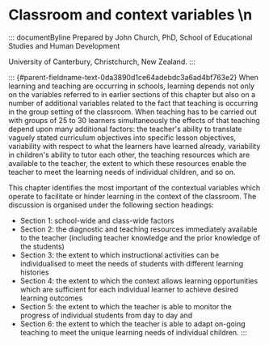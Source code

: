 # Classroom and context variables \n

::: documentByline
Prepared by John Church, PhD, School of Educational Studies and Human
Development

University of Canterbury, Christchurch, New Zealand.
:::

::: {#parent-fieldname-text-0da3890d1ce64adebdc3a6ad4bf763e2}
When learning and teaching are occurring in schools, learning depends
not only on the variables referred to in earlier sections of this
chapter but also on a number of additional variables related to the fact
that teaching is occurring in the group setting of the classroom. When
teaching has to be carried out with groups of 25 to 30 learners
simultaneously the effects of that teaching depend upon many additional
factors: the teacher's ability to translate vaguely stated curriculum
objectives into specific lesson objectives, variability with respect to
what the learners have learned already, variability in children's
ability to tutor each other, the teaching resources which are available
to the teacher, the extent to which these resources enable the teacher
to meet the learning needs of individual children, and so on.

This chapter identifies the most important of the contextual variables
which operate to facilitate or hinder learning in the context of the
classroom. The discussion is organised under the following section
headings:

-   Section 1: school-wide and class-wide factors
-   Section 2: the diagnostic and teaching resources immediately
    available to the teacher (including teacher knowledge and the prior
    knowledge of the students)
-   Section 3: the extent to which instructional activities can be
    individualised to meet the needs of students with different learning
    histories
-   Section 4: the extent to which the context allows learning
    opportunities which are sufficient for each individual learner to
    achieve desired learning outcomes
-   Section 5: the extent to which the teacher is able to monitor the
    progress of individual students from day to day and
-   Section 6: the extent to which the teacher is able to adapt on-going
    teaching to meet the unique learning needs of individual children.
:::
